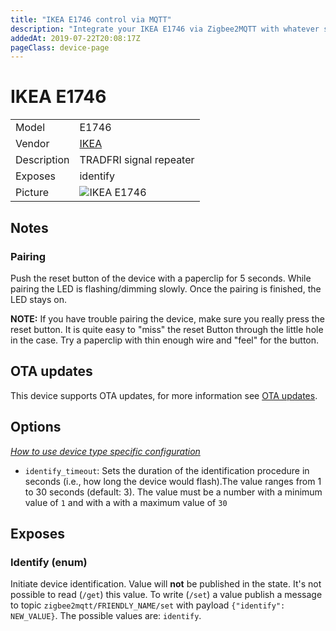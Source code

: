 ```yaml
---
title: "IKEA E1746 control via MQTT"
description: "Integrate your IKEA E1746 via Zigbee2MQTT with whatever smart home infrastructure you are using without the vendor's bridge or gateway."
addedAt: 2019-07-22T20:08:17Z
pageClass: device-page
---
```


<!-- !!!! -->
<!-- ATTENTION: This file is auto-generated through docgen! -->
<!-- You can only edit the "Notes"-Section between the two comment lines "Notes BEGIN" and "Notes END". -->
<!-- Do not use h1 or h2 heading within "## Notes"-Section. -->
<!-- !!!! -->

# IKEA E1746

|     |     |
|-----|-----|
| Model | E1746  |
| Vendor  | [IKEA](/supported-devices/#v=IKEA)  |
| Description | TRADFRI signal repeater |
| Exposes | identify |
| Picture | ![IKEA E1746](https://www.zigbee2mqtt.io/images/devices/E1746.png) |


<!-- Notes BEGIN: You can edit here. Add "## Notes" headline if not already present. -->
## Notes


### Pairing
Push the reset button of the device with a paperclip for 5 seconds.
While pairing the LED is flashing/dimming slowly. Once the pairing is finished, the LED stays on.

**NOTE:** If you have trouble pairing the device, make sure you really press the reset button. It is quite easy to "miss" the reset Button through the little hole in the case. Try a paperclip with thin enough wire and "feel" for the button.
<!-- Notes END: Do not edit below this line -->


## OTA updates
This device supports OTA updates, for more information see [OTA updates](../guide/usage/ota_updates.md).


## Options
*[How to use device type specific configuration](../guide/configuration/devices-groups.md#specific-device-options)*

* `identify_timeout`: Sets the duration of the identification procedure in seconds (i.e., how long the device would flash).The value ranges from 1 to 30 seconds (default: 3). The value must be a number with a minimum value of `1` and with a with a maximum value of `30`


## Exposes

### Identify (enum)
Initiate device identification.
Value will **not** be published in the state.
It's not possible to read (`/get`) this value.
To write (`/set`) a value publish a message to topic `zigbee2mqtt/FRIENDLY_NAME/set` with payload `{"identify": NEW_VALUE}`.
The possible values are: `identify`.

